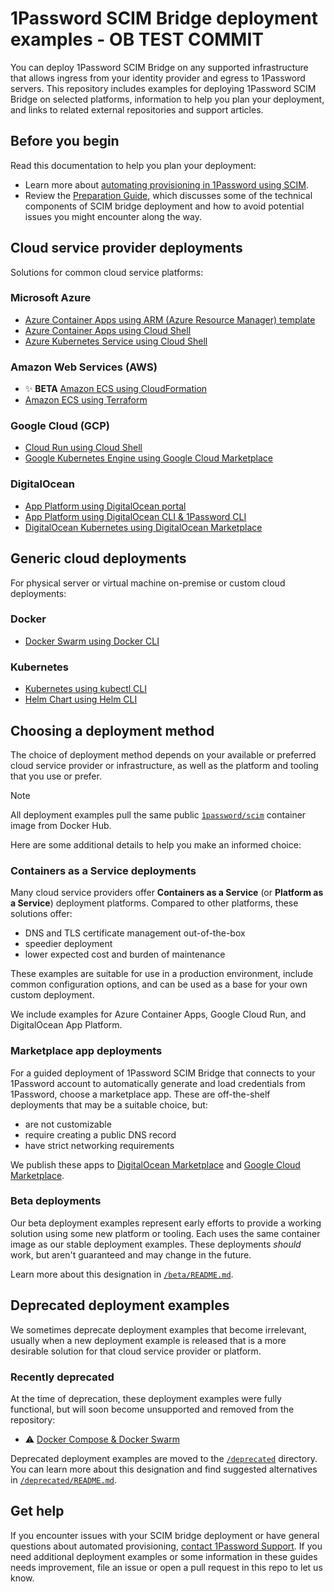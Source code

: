 # 1Password SCIM Bridge deployment examples - OB TEST COMMIT

You can deploy 1Password SCIM Bridge on any supported infrastructure that allows ingress from your identity provider and egress to 1Password servers. This repository includes examples for deploying 1Password SCIM Bridge on selected platforms, information to help you plan your deployment, and links to related external repositories and support articles.

## Before you begin

Read this documentation to help you plan your deployment:

- Learn more about [automating provisioning in 1Password using SCIM](https://support.1password.com/scim/).
- Review the [Preparation Guide](/PREPARATION.md), which discusses some of the technical components of SCIM bridge deployment and how to avoid potential issues you might encounter along the way.

## Cloud service provider deployments

Solutions for common cloud service platforms:

### Microsoft Azure

- [Azure Container Apps using ARM (Azure Resource Manager) template](https://support.1password.com/scim-deploy-azure/)
- [Azure Container Apps using Cloud Shell](https://support.1password.com/cs/scim-deploy-azure-container-apps/)
- [Azure Kubernetes Service using Cloud Shell](https://support.1password.com/cs/scim-deploy-azure-kubernetes/)


### Amazon Web Services (AWS)

- ✨ **BETA** [Amazon ECS using CloudFormation](/beta/aws-ecsfargate-cfn)
- [Amazon ECS using Terraform](/aws-ecsfargate-terraform)

### Google Cloud (GCP)

- [Cloud Run using Cloud Shell](/beta/google-cloud-run)
- [Google Kubernetes Engine using Google Cloud Marketplace](https://support.1password.com/scim-deploy-gcp/)

### DigitalOcean

- [App Platform using DigitalOcean portal](https://support.1password.com/cs/scim-deploy-digitalocean-ap/)
- [App Platform using DigitalOcean CLI & 1Password CLI](/do-app-platform-op-cli)
- [DigitalOcean Kubernetes using DigitalOcean Marketplace](https://support.1password.com/scim-deploy-digitalocean/)

## Generic cloud deployments

For physical server or virtual machine on-premise or custom cloud deployments:

### Docker

- [Docker Swarm using Docker CLI](/docker)

### Kubernetes

- [Kubernetes using kubectl CLI](/kubernetes)
- [Helm Chart using Helm CLI](https://github.com/1Password/op-scim-helm/tree/main/charts/op-scim-bridge#installation)

## Choosing a deployment method

The choice of deployment method depends on your available or preferred cloud service provider or infrastructure, as well as the platform and tooling that you use or prefer. 

> [!NOTE]
> All deployment examples pull the same public [`1password/scim`](https://hub.docker.com/r/1password/scim) container image from Docker Hub.

Here are some additional details to help you make an informed choice:


### Containers as a Service deployments

Many cloud service providers offer **Containers as a Service** (or **Platform as a Service**) deployment platforms. Compared to other platforms, these solutions offer:

- DNS and TLS certificate management out-of-the-box
- speedier deployment
- lower expected cost and burden of maintenance

These examples are suitable for use in a production environment, include common configuration options, and can be used as a base for your own custom deployment.

We include examples for Azure Container Apps, Google Cloud Run, and DigitalOcean App Platform.

### Marketplace app deployments

For a guided deployment of 1Password SCIM Bridge that connects to your 1Password account to automatically generate and load credentials from 1Password, choose a marketplace app. These are off-the-shelf deployments that may be a suitable choice, but:

- are not customizable
- require creating a public DNS record
- have strict networking requirements

We publish these apps to [DigitalOcean Marketplace](https://marketplace.digitalocean.com/apps/1password-scim-bridge) and [Google Cloud Marketplace](https://console.cloud.google.com/marketplace/product/agilebits-public/op-scim-bridge).

### Beta deployments

Our beta deployment examples represent early efforts to provide a working solution using some new platform or tooling. Each uses the same container image as our stable deployment examples. These deployments _should_ work, but aren't guaranteed and may change in the future.

Learn more about this designation in [`/beta/README.md`](/beta/README.md).

## Deprecated deployment examples

We sometimes deprecate deployment examples that become irrelevant, usually when a new deployment example is released that is a more desirable solution for that cloud service provider or platform.

### Recently deprecated

At the time of deprecation, these deployment examples were fully functional, but will soon become unsupported and removed from the repository:

- ⚠️ [Docker Compose & Docker Swarm](https://github.com/1Password/scim-examples/blob/main/deprecated/docker)

Deprecated deployment examples are moved to the [`/deprecated`](/deprecated) directory. You can learn more about this designation and find suggested alternatives in [`/deprecated/README.md`](/deprecated/README.md).

## Get help

If you encounter issues with your SCIM bridge deployment or have general questions about automated provisioning, [contact 1Password Support](https://support.1password.com/contact/). If you need additional deployment examples or some information in these guides needs improvement, file an issue or open a pull request in this repo to let us know.
